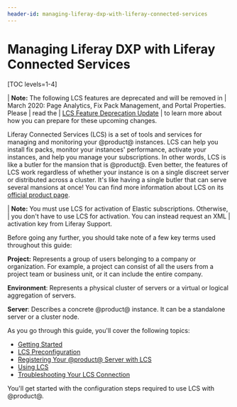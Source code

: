 ```yaml
---
header-id: managing-liferay-dxp-with-liferay-connected-services
---
```


# Managing Liferay DXP with Liferay Connected Services

[TOC levels=1-4]

| **Note:** The following LCS features are deprecated and will be removed in
| March 2020: Page Analytics, Fix Pack Management, and Portal Properties. Please
| read the 
| [LCS Feature Deprecation Update](https://help.liferay.com/hc/en-us/articles/360037317691-Liferay-Connected-Services-Feature-Deprecation-Update-March-2020)
| to learn more about how you can prepare for these upcoming changes. 

Liferay Connected Services (LCS) is a set of tools and services for managing and
monitoring your @product@ instances. LCS can help you install fix packs, monitor
your instances' performance, activate your instances, and help you manage your
subscriptions. In other words, LCS is like a butler for the mansion that is
@product@. Even better, the features of LCS work regardless of whether your
instance is on a single discreet server or distributed across a cluster. It's
like having a single butler that can serve several mansions at once! You can
find more information about LCS on its 
[official product page](http://www.liferay.com/products/liferay-connected-services). 

| **Note:** You must use LCS for activation of Elastic subscriptions. Otherwise,
| you don't have to use LCS for activation. You can instead request an XML
| activation key from Liferay Support.

Before going any further, you should take note of a few key terms used 
throughout this guide: 

**Project:** Represents a group of users belonging to a company or 
organization. For example, a project can consist of all the users from a 
project team or business unit, or it can include the entire company. 

**Environment**: Represents a physical cluster of servers or a virtual or
logical aggregation of servers. 

**Server**: Describes a concrete @product@ instance. It can be a standalone 
server or a cluster node. 

As you go through this guide, you'll cover the following topics: 

-   [Getting Started](/docs/7-1/deploy/-/knowledge_base/d/getting-started-with-lcs)
-   [LCS Preconfiguration](/docs/7-1/deploy/-/knowledge_base/d/lcs-preconfiguration)
-   [Registering Your @product@ Server with LCS](/docs/7-1/deploy/-/knowledge_base/d/activating-your-liferay-dxp-server-with-lcs)
-   [Using LCS](/docs/7-1/deploy/-/knowledge_base/d/using-lcs)
-   [Troubleshooting Your LCS Connection](/docs/7-1/deploy/-/knowledge_base/d/troubleshooting-your-lcs-connection)

You'll get started with the configuration steps required to use LCS with 
@product@. 

